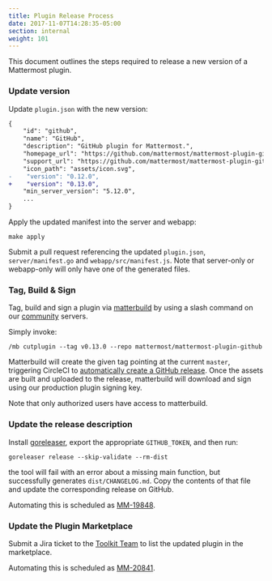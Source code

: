 ```yaml
---
title: Plugin Release Process
date: 2017-11-07T14:28:35-05:00
section: internal
weight: 101
---
```


This document outlines the steps required to release a new version of a Mattermost plugin.

### Update version

Update `plugin.json` with the new version:
```diff
{
    "id": "github",
    "name": "GitHub",
    "description": "GitHub plugin for Mattermost.",
    "homepage_url": "https://github.com/mattermost/mattermost-plugin-github",
    "support_url": "https://github.com/mattermost/mattermost-plugin-github/issues",
    "icon_path": "assets/icon.svg",
-    "version": "0.12.0",
+    "version": "0.13.0",
    "min_server_version": "5.12.0",
    ...
}
```

Apply the updated manifest into the server and webapp:
```
make apply
```

Submit a pull request referencing the updated `plugin.json`, `server/manifest.go` and `webapp/src/manifest.js`. Note that server-only or webapp-only will only have one of the generated files.

### Tag, Build & Sign

Tag, build and sign a plugin via [matterbuild](https://github.com/mattermost/matterbuild) by using a slash command on our [community](https://community.mattermost.com) servers.

Simply invoke:
```
/mb cutplugin --tag v0.13.0 --repo mattermost/mattermost-plugin-github
```

Matterbuild will create the given tag pointing at the current `master`, triggering CircleCI to [automatically create a GitHub release](https://github.com/mattermost/circleci-orbs/blob/3fb37c7920037c857a9ed9bc1a4e31be20092cdd/plugin-ci/orb.yml#L111-L120). Once the assets are built and uploaded to the release, matterbuild will download and sign using our production plugin signing key.

Note that only authorized users have access to matterbuild.

### Update the release description

Install [goreleaser](https://goreleaser.com/install/), export the appropriate `GITHUB_TOKEN`, and then run:

```
goreleaser release --skip-validate --rm-dist
```

the tool will fail with an error about a missing main function, but successfully generates `dist/CHANGELOG.md`. Copy the contents of that file and update the corresponding release on GitHub.

Automating this is scheduled as [MM-19848](https://mattermost.atlassian.net/browse/MM-19848).

### Update the Plugin Marketplace

Submit a Jira ticket to the [Toolkit Team](/internal/rd-teams/#toolkit-team) to list the updated plugin in the marketplace.

Automating this is scheduled as [MM-20841](https://mattermost.atlassian.net/browse/MM-20841).
